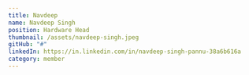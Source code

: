 ```yaml
---
title: Navdeep
name: Navdeep Singh
position: Hardware Head
thumbnail: /assets/navdeep-singh.jpeg
gitHub: "#"
linkedIn: https://in.linkedin.com/in/navdeep-singh-pannu-38a6b616a
category: member
---
```


